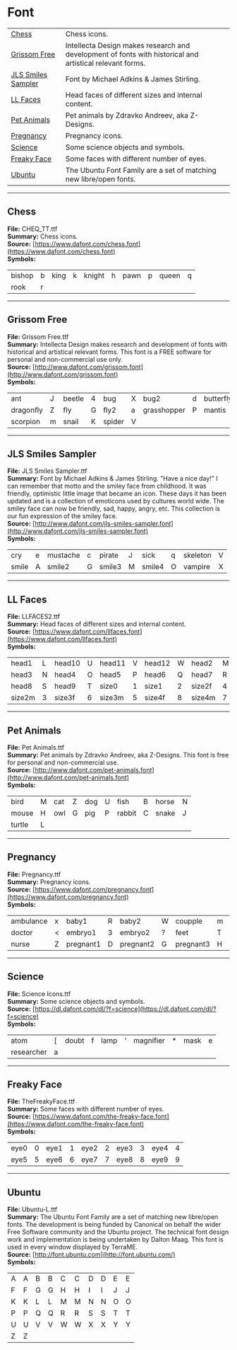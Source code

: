 # Font

|                                                                                        |                                                                                                          |
| -------------------------------------------------------------------------------------- | -------------------------------------------------------------------------------------------------------- |
| [Chess](./font.md#chess)                               | Chess icons.                                                                                             |
| [Grissom Free](./font.md#grissom-free)               | Intellecta Design makes research and development of fonts with historical and artistical relevant forms. |
| [JLS Smiles Sampler](./font.md#jls-smiles-sampler) | Font by Michael Adkins & James Stirling.                                                                 |
| [LL Faces](./font.md#ll-faces)                       | Head faces of different sizes and internal content.                                                      |
| [Pet Animals](./font.md#pet-animals)                 | Pet animals by Zdravko Andreev, aka Z-Designs.                                                           |
| [Pregnancy](./font.md#pregnancy)                       | Pregnancy icons.                                                                                         |
| [Science](./font.md#science)                           | Some science objects and symbols.                                                                        |
| [Freaky Face](./font.md#freaky-face)                 | Some faces with different number of eyes.                                                                |
| [Ubuntu](./font.md#ubuntu)                             | The Ubuntu Font Family are a set of matching new libre/open fonts.                                       |

---

## Chess

**File:** CHEQ_TT.ttf  
**Summary:** Chess icons.  
**Source:** [https://www.dafont.com/chess.font](https://www.dafont.com/chess.font)  
**Symbols:**

|        |     |      |     |        |     |      |     |       |     |
| ------ | --- | ---- | --- | ------ | --- | ---- | --- | ----- | --- |
| bishop | b   | king | k   | knight | h   | pawn | p   | queen | q   |
| rook   | r   |

---

## Grissom Free

**File:** Grissom Free.ttf  
**Summary:** Intellecta Design makes research and development of fonts with historical and artistical relevant forms. This font is a FREE software for personal and non-commercial use only.  
**Source:** [http://www.dafont.com/grissom.font](http://www.dafont.com/grissom.font)  
**Symbols:**

|           |     |        |     |        |     |             |     |           |     |
| --------- | --- | ------ | --- | ------ | --- | ----------- | --- | --------- | --- |
| ant       | J   | beetle | 4   | bug    | X   | bug2        | d   | butterfly | Q   |
| dragonfly | Z   | fly    | G   | fly2   | a   | grasshopper | P   | mantis    | l   |
| scorpion  | m   | snail  | K   | spider | V   |

---

## JLS Smiles Sampler

**File:** JLS Smiles Sampler.ttf  
**Summary:** Font by Michael Adkins & James Stirling. "Have a nice day!" I can remember that motto and the smiley face from childhood. It was friendly, optimistic little image that became an icon. These days it has been updated and is a collection of emoticons used by cultures world wide. The smiley face can now be friendly, sad, happy, angry, etc. This collection is our fun expression of the smiley face.  
**Source:** [http://www.dafont.com/jls-smiles-sampler.font](http://www.dafont.com/jls-smiles-sampler.font)  
**Symbols:**

|       |     |          |     |        |     |        |     |          |     |
| ----- | --- | -------- | --- | ------ | --- | ------ | --- | -------- | --- |
| cry   | e   | mustache | c   | pirate | J   | sick   | q   | skeleton | V   |
| smile | A   | smile2   | G   | smile3 | M   | smile4 | O   | vampire  | X   |

---

## LL Faces

**File:** LLFACES2.ttf  
**Summary:** Head faces of different sizes and internal content.  
**Source:** [https://www.dafont.com/llfaces.font](https://www.dafont.com/llfaces.font)  
**Symbols:**

|        |     |        |     |        |     |        |     |        |     |
| ------ | --- | ------ | --- | ------ | --- | ------ | --- | ------ | --- |
| head1  | L   | head10 | U   | head11 | V   | head12 | W   | head2  | M   |
| head3  | N   | head4  | O   | head5  | P   | head6  | Q   | head7  | R   |
| head8  | S   | head9  | T   | size0  | 1   | size1  | 2   | size2f | 4   |
| size2m | 3   | size3f | 6   | size3m | 5   | size4f | 8   | size4m | 7   |

---

## Pet Animals

**File:** Pet Animals.ttf  
**Summary:** Pet animals by Zdravko Andreev, aka Z-Designs. This font is free for personal and non-commercial use.  
**Source:** [http://www.dafont.com/pet-animals.font](http://www.dafont.com/pet-animals.font)  
**Symbols:**

|        |     |     |     |     |     |        |     |       |     |
| ------ | --- | --- | --- | --- | --- | ------ | --- | ----- | --- |
| bird   | M   | cat | Z   | dog | U   | fish   | B   | horse | N   |
| mouse  | H   | owl | G   | pig | P   | rabbit | C   | snake | J   |
| turtle | L   |

---

## Pregnancy

**File:** Pregnancy.ttf  
**Summary:** Pregnancy icons.  
**Source:** [https://www.dafont.com/pregnancy.font](https://www.dafont.com/pregnancy.font)  
**Symbols:**

|           |     |           |     |           |     |           |     |           |     |
| --------- | --- | --------- | --- | --------- | --- | --------- | --- | --------- | --- |
| ambulance | x   | baby1     | R   | baby2     | W   | coupple   | m   | dna       | ]   |
| doctor    | <   | embryo1   | 3   | embryo2   | ?   | feet      | T   | hands     | \   |
| nurse     | Z   | pregnant1 | D   | pregnant2 | G   | pregnant3 | H   | pregnant4 | K   |

---

## Science

**File:** Science Icons.ttf  
**Summary:** Some science objects and symbols.  
**Source:** [https://dl.dafont.com/dl/?f=science](https://dl.dafont.com/dl/?f=science)  
**Symbols:**

|            |     |       |     |      |     |           |     |      |     |
| ---------- | --- | ----- | --- | ---- | --- | --------- | --- | ---- | --- |
| atom       | [   | doubt | f   | lamp | '   | magnifier | *   | mask | e   |
| researcher | a   |

---

## Freaky Face

**File:** TheFreakyFace.ttf  
**Summary:** Some faces with different number of eyes.  
**Source:** [https://www.dafont.com/the-freaky-face.font](https://www.dafont.com/the-freaky-face.font)  
**Symbols:**

|      |     |      |     |      |     |      |     |      |     |
| ---- | --- | ---- | --- | ---- | --- | ---- | --- | ---- | --- |
| eye0 | 0   | eye1 | 1   | eye2 | 2   | eye3 | 3   | eye4 | 4   |
| eye5 | 5   | eye6 | 6   | eye7 | 7   | eye8 | 8   | eye9 | 9   |

---

## Ubuntu

**File:** Ubuntu-L.ttf  
**Summary:** The Ubuntu Font Family are a set of matching new libre/open fonts. The development is being funded by Canonical on behalf the wider Free Software community and the Ubuntu project. The technical font design work and implementation is being undertaken by Dalton Maag. This font is used in every window displayed by TerraME.  
**Source:** [http://font.ubuntu.com](http://font.ubuntu.com/)  
**Symbols:**

|     |     |     |     |     |     |     |     |     |     |
| --- | --- | --- | --- | --- | --- | --- | --- | --- | --- |
| A   | A   | B   | B   | C   | C   | D   | D   | E   | E   |
| F   | F   | G   | G   | H   | H   | I   | I   | J   | J   |
| K   | K   | L   | L   | M   | M   | N   | N   | O   | O   |
| P   | P   | Q   | Q   | R   | R   | S   | S   | T   | T   |
| U   | U   | V   | V   | W   | W   | X   | X   | Y   | Y   |
| Z   | Z   |







